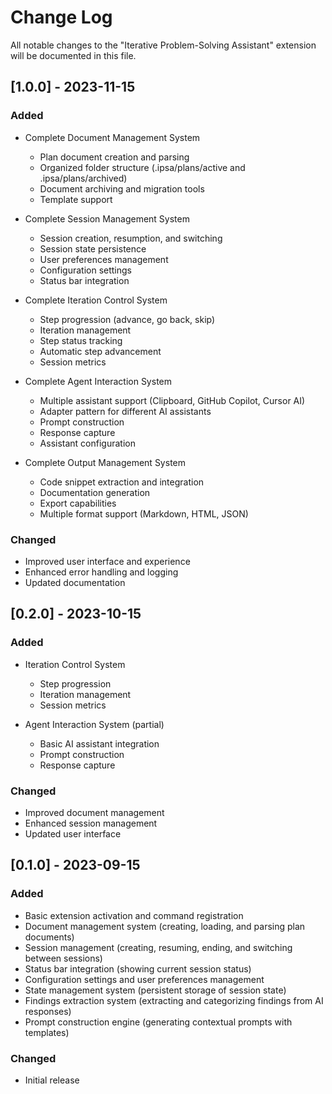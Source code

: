 # Change Log

All notable changes to the "Iterative Problem-Solving Assistant" extension will be documented in this file.

## [1.0.0] - 2023-11-15

### Added
- Complete Document Management System
  - Plan document creation and parsing
  - Organized folder structure (.ipsa/plans/active and .ipsa/plans/archived)
  - Document archiving and migration tools
  - Template support

- Complete Session Management System
  - Session creation, resumption, and switching
  - Session state persistence
  - User preferences management
  - Configuration settings
  - Status bar integration

- Complete Iteration Control System
  - Step progression (advance, go back, skip)
  - Iteration management
  - Step status tracking
  - Automatic step advancement
  - Session metrics

- Complete Agent Interaction System
  - Multiple assistant support (Clipboard, GitHub Copilot, Cursor AI)
  - Adapter pattern for different AI assistants
  - Prompt construction
  - Response capture
  - Assistant configuration

- Complete Output Management System
  - Code snippet extraction and integration
  - Documentation generation
  - Export capabilities
  - Multiple format support (Markdown, HTML, JSON)

### Changed
- Improved user interface and experience
- Enhanced error handling and logging
- Updated documentation

## [0.2.0] - 2023-10-15

### Added
- Iteration Control System
  - Step progression
  - Iteration management
  - Session metrics

- Agent Interaction System (partial)
  - Basic AI assistant integration
  - Prompt construction
  - Response capture

### Changed
- Improved document management
- Enhanced session management
- Updated user interface

## [0.1.0] - 2023-09-15

### Added
- Basic extension activation and command registration
- Document management system (creating, loading, and parsing plan documents)
- Session management (creating, resuming, ending, and switching between sessions)
- Status bar integration (showing current session status)
- Configuration settings and user preferences management
- State management system (persistent storage of session state)
- Findings extraction system (extracting and categorizing findings from AI responses)
- Prompt construction engine (generating contextual prompts with templates)

### Changed
- Initial release
